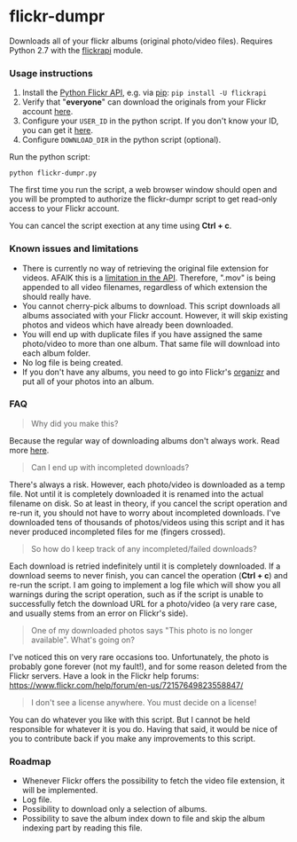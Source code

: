 # flickr-dumpr
Downloads all of your flickr albums (original photo/video files). Requires Python 2.7 with the [flickrapi](https://pypi.python.org/pypi/flickrapi) module.

### Usage instructions

1. Install the [Python Flickr API](https://pypi.python.org/pypi/flickrapi), e.g. via [pip](https://pip.pypa.io/en/stable/installing/): `pip install -U flickrapi`
2. Verify that "**everyone**" can download the originals from your Flickr account [here](http://www.flickr.com/account/prefs/downloads/?from=privacy).
3. Configure your `USER_ID` in the python script. If you don't know your ID, you can get it [here](http://idgettr.com/).
4. Configure `DOWNLOAD_DIR` in the python script (optional).

Run the python script:

    python flickr-dumpr.py

The first time you run the script, a web browser window should open and you will be prompted to authorize the flickr-dumpr script to get read-only access to your Flickr account.

You can cancel the script exection at any time using **Ctrl + c**.


### Known issues and limitations

* There is currently no way of retrieving the original file extension for videos. AFAIK this is a [limitation in the API](https://www.flickr.com/groups/51035612836@N01/discuss/72157621698855558/). Therefore, ".mov" is being appended to all video filenames, regardless of which extension the should really have.
* You cannot cherry-pick albums to download. This script downloads all albums associated with your Flickr account. However, it will skip existing photos and videos which have already been downloaded.
* You will end up with duplicate files if you have assigned the same photo/video to more than one album. That same file will download into each album folder.
* No log file is being created.
* If you don't have any albums, you need to go into Flickr's [organizr](https://www.flickr.com/photos/organize) and put all of your photos into an album.

### FAQ

> Why did you make this?

Because the regular way of downloading albums don't always work. Read more [here]( https://www.flickr.com/help/forum/en-us/72157654124474892/).

> Can I end up with incompleted downloads?

There's always a risk. However, each photo/video is downloaded as a temp file. Not until it is completely downloaded it is renamed into the actual filename on disk. So at least in theory, if you cancel the script operation and re-run it, you should not have to worry about incompleted downloads. I've downloaded tens of thousands of photos/videos using this script and it has never produced incompleted files for me (fingers crossed).

> So how do I keep track of any incompleted/failed downloads?

Each download is retried indefinitely until it is completely downloaded. If a download seems to never finish, you can cancel the operation (**Ctrl + c**) and re-run the script. I am going to implement a log file which will show you all warnings during the script operation, such as if the script is unable to successfully fetch the download URL for a photo/video (a very rare case, and usually stems from an error on Flickr's side).

> One of my downloaded photos says "This photo is no longer available". What's going on?

I've noticed this on very rare occasions too. Unfortunately, the photo is probably gone forever (not my fault!), and for some reason deleted from the Flickr servers. Have a look in the Flickr help forums: https://www.flickr.com/help/forum/en-us/72157649823558847/

> I don't see a license anywhere. You must decide on a license!

You can do whatever you like with this script. But I cannot be held responsible for whatever it is you do. Having that said, it would be nice of you to contribute back if you make any improvements to this script.

### Roadmap

* Whenever Flickr offers the possibility to fetch the video file extension, it will be implemented.
* Log file.
* Possibility to download only a selection of albums.
* Possibility to save the album index down to file and skip the album indexing part by reading this file.

